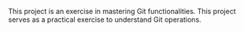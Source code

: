 This project is an exercise in mastering Git functionalities.
This project serves as a practical exercise to understand Git operations.
